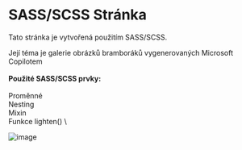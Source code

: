 # SASS/SCSS Stránka

Tato stránka je vytvořená použitím SASS/SCSS.

Její téma je galerie obrázků bramboráků vygenerovaných Microsoft Copilotem
\
\
**Použité SASS/SCSS prvky:**\
\
Proměnné\
Nesting\
Mixin\
Funkce lighten()
\

![image](https://github.com/trueno86239/Sass-Site/assets/113853471/2642f952-75bb-4399-864a-8e4a604bd71e)
